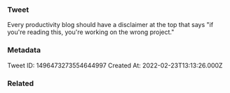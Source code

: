 ### Tweet
Every productivity blog should have a disclaimer at the top that says "if you're reading this, you're working on the wrong project."

### Metadata
Tweet ID: 1496473273554644997
Created At: 2022-02-23T13:13:26.000Z

### Related

